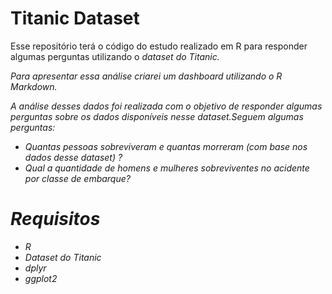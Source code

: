 # Titanic Dataset
Esse repositório terá o código do estudo realizado em R para responder algumas perguntas utilizando o <i>dataset do Titanic<i>.

Para apresentar essa análise criarei um dashboard utilizando o R Markdown.

A análise desses dados foi realizada com o objetivo de responder algumas perguntas sobre os dados disponíveis nesse dataset.Seguem algumas perguntas:

* Quantas pessoas sobreviveram e quantas morreram (com base nos dados desse dataset) ?
* Qual a quantidade de homens e mulheres sobreviventes no acidente por classe de embarque?

# Requisitos
* R
* Dataset do Titanic
* dplyr
* ggplot2
